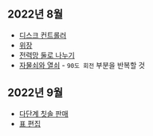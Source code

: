 
## 2022년 8월
- [디스크 컨트롤러](./CodingTest/PriorityQ/디스크컨트롤러.md)
- [위장](./CodingTest/해시/위장.md)
- [전력망 둘로 나누기](./CodingTest/완전탐색(BruteForce)/전력망둘로나누기.md)
- [자물쇠와 열쇠](./CodingTest/11여러가지문제/카카오기출/level3/자물쇠와열쇠.md) - `90도 회전` 부분을 반복할 것

## 2022년 9월
- [다단계 칫솔 판매](./CodingTest/11여러가지문제/level3/다단계칫솔판매.md)
- [표 편집](./CodingTest/11여러가지문제/카카오기출/level3/표편집.md)
